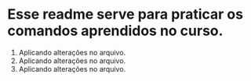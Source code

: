 # Esse readme serve para praticar os comandos aprendidos no curso.

1. Aplicando alterações no arquivo.
2. Aplicando alterações no arquivo.
3. Aplicando alterações no arquivo.
